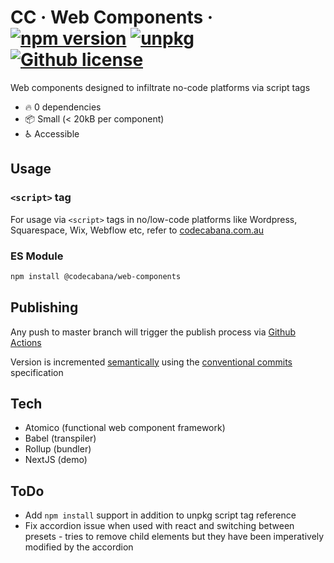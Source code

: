 # CC &middot; Web Components &middot; [![npm version](https://img.shields.io/npm/v/@codecabana/web-components?color=bright-green)](https://www.npmjs.com/package/@codecabana/web-components) [![unpkg](https://img.shields.io/badge/unpkg-browse-blue)](https://unpkg.com/browse/@codecabana/web-components@latest/) [![Github license](https://img.shields.io/badge/license-MIT-blue.svg)](https://github.com/code-cabana/web-components/blob/master/LICENSE)

Web components designed to infiltrate no-code platforms via script tags

- :fire: 0 dependencies
- :package: Small (< 20kB per component)
- :wheelchair: Accessible

## Usage

### `<script>` tag

For usage via `<script>` tags in no/low-code platforms like Wordpress, Squarespace, Wix, Webflow etc, refer to [codecabana.com.au](https://www.codecabana.com.au)

### ES Module

```bash
npm install @codecabana/web-components
```

## Publishing

Any push to master branch will trigger the publish process via [Github Actions](https://docs.github.com/en/actions)

Version is incremented [semantically](https://semver.org/) using the [conventional commits](https://www.conventionalcommits.org/en/v1.0.0/) specification

## Tech

- Atomico (functional web component framework)
- Babel (transpiler)
- Rollup (bundler)
- NextJS (demo)

## ToDo

- Add `npm install` support in addition to unpkg script tag reference
- Fix accordion issue when used with react and switching between presets - tries to remove child elements but they have been imperatively modified by the accordion

